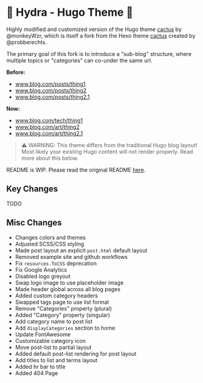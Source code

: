 # 🐲 Hydra - Hugo Theme 🎨

Highly modified and customized version of the Hugo theme [cactus](https://github.com/monkeyWzr/hugo-theme-cactus) by @monkeyWzr, which is itself a fork from the Hexo theme [cactus](https://github.com/probberechts/hexo-theme-cactus) created by @probberechts.

The primary goal of this fork is to introduce a "sub-blog" structure, where multiple topics or "categories" can co-under the same url.

**Before:**
- www.blog.com/posts/thing1
- www.blog.com/posts/thing2
- www.blog.com/posts/thing2.1

**Now:**
- www.blog.com/tech/thing1
- www.blog.com/art/thing2
- www.blog.com/art/thing2.1

> ⚠️ WARNING: This theme differs from the traditional Hugo blog layout! Most likely your existing Hugo content will not render properly. Read more about this below.

README is WIP. Please read the original README [here](/README.old.md).

## Key Changes
TODO

## Misc Changes
- Changes colors and themes
- Adjusted SCSS/CSS styling
- Made post layout an explicit `post.html` default layout
- Removed example site and github workflows
- Fix `resources.ToCSS` deprecation
- Fix Google Analytics
- Disabled logo greyout
- Swap logo image to use placeholder image
- Made header global across all blog pages
- Added custom category headers
- Swapped tags page to use list format
- Remove "Categories" property (plural)
- Added "Category" property (singular)
- Add category name to post list
- Add `displayCategories` section to home
- Update FontAwesome
- Customizable category icon
- Move post-list to partial layout
- Added default post-list rendering for post layout
- Add titles to list and terms layout
- Added hr bar to title
- Added 404 Page
